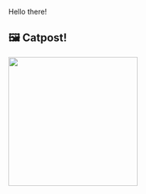 Hello there!



## 🖼️ Catpost!

<sub>
    <img src="https://cdn2.thecatapi.com/images/_e5FFrOJB.jpg" height="256">
</sub>

